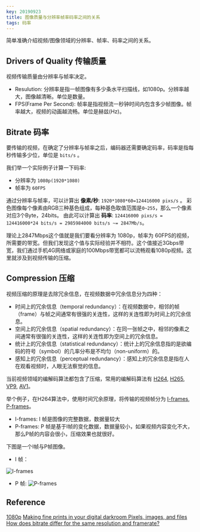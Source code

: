 ```yaml
---
key: 20190923
title: 图像质量与分辨率帧率码率之间的关系
tags: 码率
---
```


简单准确介绍视频/图像领域的分辨率、帧率、码率之间的关系。

## Drivers of Quality 传输质量

视频传输质量由分辨率与帧率决定。

- Resulution: 分辨率是指一帧图像有多少条水平扫描线，如1080p。分辨率越大，图像越清晰。单位是数量。
- FPS(Frame Per Second): 帧率是指视频流一秒钟时间内包含多少帧图像。帧率越大，视频的动画越流畅。单位是赫兹(Hz)。

## Bitrate 码率

要传输的视频，在确定了分辨率与帧率之后，编码器还需要确定码率，码率是指每秒传输多少位，单位是 ```bits/s``` 。

我们举一个实际例子计算一下码率:

- 分辨率为 ```1080p(1920*1080)```
- 帧率为 ```60FPS```

通过分辨率与帧率，可以计算出 **像素/秒**: ```1920*1080*60=124416000 pixs/s``` 。
彩色图像每个像素由RGB三种基色组成，每种基色取值范围是```0~255```，那么一个像素对应3个Byte，24bits。
由此可以计算出 **码率**: ```124416000 pixs/s = 124416000*24 bits/s = 2985984000 bits/s ~= 2847Mb/s```。

理论上2847Mbps这个值就是我们要看分辨率为 1080p，帧率为 60FPS的视频，所需要的带宽。但我们发现这个值与实际经验并不相符。这个值接近3Gbps带宽，我们通过手机4G网络或家庭的100Mbps带宽都可以流畅观看1080p视频。这里就涉及到视频传输的压缩。

## Compression 压缩

视频压缩的原理是去除冗余信息，在视频数据中冗余信息分为四种：

- 时间上的冗余信息（temporal redundancy）：在视频数据中，相邻的帧（frame）与帧之间通常有很强的关连性，这样的关连性即为时间上的冗余信息。
- 空间上的冗余信息（spatial redundancy）：在同一张帧之中，相邻的像素之间通常有很强的关连性，这样的关连性即为空间上的冗余信息。
- 统计上的冗余信息（statistical redundancy）：统计上的冗余信息指的是欲编码的符号（symbol）的几率分布是不均匀（non-uniform）的。
- 感知上的冗余信息（perceptual redundancy）：感知上的冗余信息是指在人在观看视频时，人眼无法察觉的信息。

当前视频领域的编解码算法都包含了压缩，常用的编解码算法有 [H264](), [H265](), [VP9](), [AV1]()。

举个例子，在H264算法中，使用时间冗余原理，将传输的视频帧分为 [I-frames](http://en.wikipedia.org/wiki/Video_compression_picture_types#Intra_coded_frames.2Fslices_.28I.E2.80.91frames.2Fslices_or_Key_frames.29), [P-frames](http://en.wikipedia.org/wiki/Video_compression_picture_types#Predicted_frames.2Fslices_.28P-frames.2Fslices.29)。

- I-frames: I 帧是图像的完整数据，数据量较大
- P-frames: P 帧是基于I帧的变化数据，数据量较小，如果视频内容变化不大，那么P帧的内容会很小，压缩效果也就很好。

下图是一个I帧与P帧图像。

- I 帧：

![I-frames](https://i.stack.imgur.com/T90My.jpg)

- P 帧:
![P-frames](https://i.stack.imgur.com/cwAwQ.jpg)

## Reference

[](https://kollective.com/ecdn-blog/pick-bit-rate/)
[1080p](https://zh.wikipedia.org/wiki/1080p)
[Making fine prints in your digital darkroom Pixels, images, and files ](http://www.normankoren.com/pixels_images.html)
[How does bitrate differ for the same resolution and framerate?](https://superuser.com/questions/421285/how-does-bitrate-differ-for-the-same-resolution-and-framerate)
